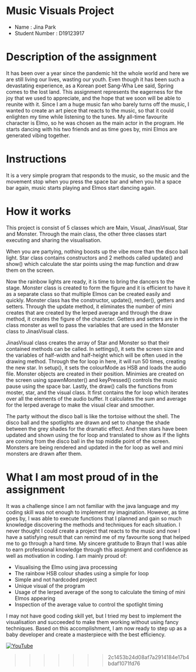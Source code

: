 # Music Visuals Project
- Name : Jina Park
- Student Number : D19123917




# Description of the assignment
It has been over a year since the pandemic hit the whole world and here we are still living our lives, wasting our youth. Even though it has been such a devastating experience, as a Korean poet Sang-Wha Lee said, Spring comes to the lost land. This assignment represents the eagerness for the joy that we used to appreciate, and the hope that we soon will be able to reunite with it. Since I am a huge music fan who barely turns off the music, I wanted to create an art piece that reacts to the music, so that it could enlighten my time while listening to the tunes. My all-time favourite character is Elmo, so he was chosen as the main actor in the program. He starts dancing with his two friends and as time goes by, mini Elmos are generated vibing together.




# Instructions
It is a very simple program that responds to the music, so the music and the movement stop when you press the space bar and when you hit a space bar again, music starts playing and Elmos start dancing again. 




# How it works
This project is consist of 5 classes which are Main, Visual, JinasVisual, Star and Monster. 
Through the main class, the other three classes start executing and sharing the visualisation. 

When you are partying, nothing boosts up the vibe more than the disco ball light. Star class contains constructors and 2 methods called update() and show() which calculate the star points using the map function and draw them on the screen.

Now the rainbow lights are ready, it is time to bring the dancers to the stage. Monster class is created to form the figure and it is efficient to have it as a separate class so that multiple Elmos can be created easily and quickly. Monster class has the constructor, update(), render(), getters and setters. Through the update method, it eliminates the number of mini creates that are created by the lerped average and through the draw method, it creates the figure of the character. Getters and setters are in the class monster as well to pass the variables that are used in the Monster class to JinasVisual class. 

JinasVisual class creates the array of Star and Monster so that their contained methods can be called. In settings(), it sets the screen size and the variables of half-width and half-height which will be often used in the drawing method. Through the for loop in here, it will run 50 times, creating the new star. In setup(), it sets the colourMode as HSB and loads the audio file. Monster objects are created in their position. Minimies are created on the screen using spawnMonster() and keyPressed() controls the music pause using the space bar. Lastly, the draw() calls the functions from moster, star, and the visual class. It first contains the for loop which iterates over all the elements of the audio buffer. It calculates the sum and average for the lerped average to make the visual clear and smoother. 

The party without the disco ball is like the tortoise without the shell. The disco ball and the spotlights are drawn and set to change the shade between the grey shades for the dramatic effect. And then stars have been updated and shown using the for loop and translated to show as if the lights are coming from the disco ball in the top middle point of the screen. Monsters are being rendered and updated in the for loop as well and mini monsters are drawn after them. 




# What I am most proud of in the assignment
It was a challenge since I am not familiar with the java language and my coding skill was not enough to implement my imagination. However, as time goes by, I was able to execute functions that I planned and gain so much knowledge discovering the methods and techniques for each situation. I never thought I could create a project that reacts to the music and now I have a satisfying result that can remind me of my favourite song that helped me to go through a hard time. My sincere gratitude to Brayn that I was able to earn professional knowledge through this assignment and confidence as well as motivation in coding. I am mainly proud of:


- Visualising the Elmo using java processing
- The rainbow HSB colour shades using a simple for loop
- Simple and not hardcoded project
- Unique visual of the program
- Usage of the lerped average of the song to calculate the timing of mini Elmos appearing
- Inspection of the average value to control the spotlight timing 


I may not have good coding skill yet, but I tried my best to implement the visualisation and succeeded to make them working without using fancy techniques. Based on this accomplishment, I am now ready to step up as a baby developer and create a masterpiece with the best efficiency.







[![YouTube](https://i.ytimg.com/vi/xY2zeKEhhEc/maxresdefault.jpg)](https://youtu.be/xY2zeKEhhEc)
>>>>>>> 2c1453b24d08af7a2914184e17b4bdaf1071fd76

